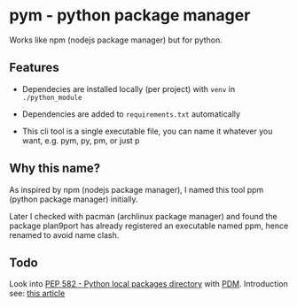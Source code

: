 # pym - python package manager

Works like npm (nodejs package manager) but for python.

## Features

- Dependecies are installed locally (per project) with `venv` in `./python_module`

- Dependencies are added to `requirements.txt` automatically

- This cli tool is a single executable file, you can name it whatever you want, e.g. pym, py, pm, or just p

## Why this name?

As inspired by npm (nodejs package manager), I named this tool ppm (python package manager) initially.

Later I checked with pacman (archlinux package manager) and found the package plan9port has already registered an executable named ppm, hence renamed to avoid name clash.

## Todo

Look into [PEP 582 - Python local packages directory](https://www.python.org/dev/peps/pep-0582) with [PDM](https://github.com/pdm-project/pdm).
Introduction see: [this article](https://www.infoworld.com/article/3654196/pdm-a-smarter-way-to-manage-python-packages.html)
